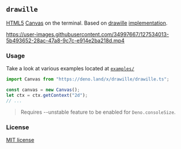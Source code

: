 
## `drawille`

[HTML5](https://developer.mozilla.org/en-US/docs/Web/API/Canvas_API) [Canvas](canvas.ts) on the terminal. Based on [drawille](https://github.com/asciimoo/drawille) [implementation](drawille.ts).


https://user-images.githubusercontent.com/34997667/127534013-5b493652-28ac-47a8-9c7c-e914e2ba218d.mp4


### Usage

Take a look at various examples located at [`examples/`](./examples/)

```typescript
import Canvas from "https://deno.land/x/drawille/drawille.ts";

const canvas = new Canvas();
let ctx = ctx.getContext("2d");
// ...
```

> Requires --unstable feature to be enabled for `Deno.consoleSize`.

### License

[MIT license](LICENSE)

